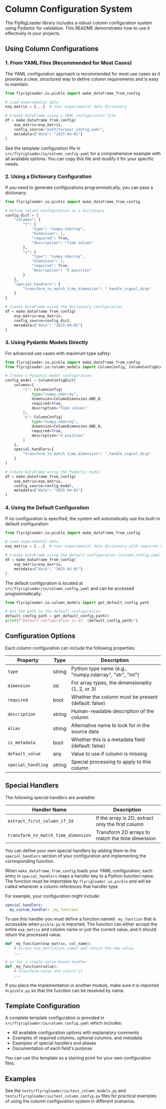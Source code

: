 # Column Configuration System

The FlyRigLoader library includes a robust column configuration system using Pydantic for validation. This README demonstrates how to use it effectively in your projects.

## Using Column Configurations

### 1. From YAML Files (Recommended for Most Cases)

The YAML configuration approach is recommended for most use cases as it provides a clear, structured way to define column requirements and is easy to maintain.

```python
from flyrigloader.io.pickle import make_dataframe_from_config

# Load experimental data
exp_matrix = {...}  # Your experimental data dictionary

# Create DataFrame using a YAML configuration file
df = make_dataframe_from_config(
    exp_matrix=exp_matrix,
    config_source="path/to/your_config.yaml",
    metadata={"date": "2025-04-01"}
)
```

See the template configuration file in `src/flyrigloader/io/column_config.yaml` for a comprehensive example with all available options. You can copy this file and modify it for your specific needs.

### 2. Using a Dictionary Configuration

If you need to generate configurations programmatically, you can pass a dictionary:

```python
from flyrigloader.io.pickle import make_dataframe_from_config

# Define column configuration as a dictionary
config_dict = {
    "columns": {
        "t": {
            "type": "numpy.ndarray",
            "dimension": 1,
            "required": True,
            "description": "Time values"
        },
        "x": {
            "type": "numpy.ndarray",
            "dimension": 1,
            "required": True,
            "description": "X position"
        }
    },
    "special_handlers": {
        "transform_to_match_time_dimension": "_handle_signal_disp"
    }
}

# Create DataFrame using the dictionary configuration
df = make_dataframe_from_config(
    exp_matrix=exp_matrix,
    config_source=config_dict,
    metadata={"date": "2025-04-01"}
)
```

### 3. Using Pydantic Models Directly

For advanced use cases with maximum type safety:

```python
from flyrigloader.io.pickle import make_dataframe_from_config
from flyrigloader.io.column_models import ColumnConfig, ColumnConfigDict, ColumnDimension

# Create a Pydantic model configuration
config_model = ColumnConfigDict(
    columns={
        "t": ColumnConfig(
            type="numpy.ndarray",
            dimension=ColumnDimension.ONE_D,
            required=True,
            description="Time values"
        ),
        "x": ColumnConfig(
            type="numpy.ndarray",
            dimension=ColumnDimension.ONE_D,
            required=True,
            description="X position"
        )
    },
    special_handlers={
        "transform_to_match_time_dimension": "_handle_signal_disp"
    }
)

# Create DataFrame using the Pydantic model
df = make_dataframe_from_config(
    exp_matrix=exp_matrix,
    config_source=config_model,
    metadata={"date": "2025-04-01"}
)
```

### 4. Using the Default Configuration

If no configuration is specified, the system will automatically use the built-in default configuration:

```python
from flyrigloader.io.pickle import make_dataframe_from_config

# Load experimental data
exp_matrix = {...}  # Your experimental data dictionary with required columns

# Create DataFrame using the default configuration (column_config.yaml)
df = make_dataframe_from_config(
    exp_matrix=exp_matrix,
    metadata={"date": "2025-04-01"}
)
```

The default configuration is located at `src/flyrigloader/io/column_config.yaml` and can be accessed programmatically:

```python
from flyrigloader.io.column_models import get_default_config_path

# Get the path to the default configuration
default_config_path = get_default_config_path()
print(f"Default configuration is at: {default_config_path}")
```

## Configuration Options

Each column configuration can include the following properties:

| Property | Type | Description |
|----------|------|-------------|
| `type` | string | Python type name (e.g., "numpy.ndarray", "str", "int") |
| `dimension` | int | For array types, the dimensionality (1, 2, or 3) |
| `required` | bool | Whether the column must be present (default: false) |
| `description` | string | Human-readable description of the column |
| `alias` | string | Alternative name to look for in the source data |
| `is_metadata` | bool | Whether this is a metadata field (default: false) |
| `default_value` | any | Value to use if column is missing |
| `special_handling` | string | Special processing to apply to this column |

## Special Handlers

The following special handlers are available:

| Handler Name | Description |
|--------------|-------------|
| `extract_first_column_if_2d` | If the array is 2D, extract only the first column |
| `transform_to_match_time_dimension` | Transform 2D arrays to match the time dimension |

You can define your own special handlers by adding them to the `special_handlers` section of your configuration and implementing the corresponding function.

When `make_dataframe_from_config` loads your YAML configuration, each entry in `special_handlers` maps a handler key to a Python function name. The function must be importable by `flyrigloader.io.pickle` and will be called whenever a column references that handler type.

For example, your configuration might include:

```yaml
special_handlers:
  my_custom_handler: _my_function
```

To use this handler you must define a function named `_my_function` that is accessible when `pickle.py` is imported. The function can either accept the entire `exp_matrix` and column name or just the current value, and it should return the processed value.

```python
def _my_function(exp_matrix, col_name):
    # access exp_matrix[col_name] and return the new value
    ...

# or for a simple value-based handler
def _my_function(value):
    # transform value and return it
    ...
```

If you place the implementation in another module, make sure it is imported in `pickle.py` so that the function can be resolved by name.

## Template Configuration

A complete template configuration is provided in `src/flyrigloader/io/column_config.yaml` which includes:

- All available configuration options with explanatory comments
- Examples of required columns, optional columns, and metadata
- Examples of special handlers and aliases
- Documentation of each field's purpose

You can use this template as a starting point for your own configuration files.

## Examples

See the `tests/flyrigloader/io/test_column_models.py` and `tests/flyrigloader/io/test_column_config.py` files for practical examples of using the column configuration system in different scenarios.
